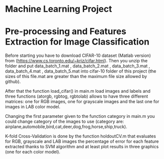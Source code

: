 # Machine Learning Project

# Pre-processing and Features Extraction for Image Classification

Before starting you have to download CIFAR-10 dataset (Matlab version) from (https://www.cs.toronto.edu/~kriz/cifar.html).
Then you unzip the folder and put data_batch_1.mat , data_batch_2.mat , data_batch_3.mat , data_batch_4.mat , data_batch_5.mat into cifar-10 folder of this project (the sizes of this file.mat are greater than the maximum file size allowed by github).

After that the function load_cifar() in main.m load images and labels and three functions (atorgb, rgbtog, rgbtolab) allows to have three different matrices: one for RGB images, one for grayscale images and the last one for images in LAB color model.

Changing the first parameter given to the function category in main.m you could change category of the images to use (category are: airplane,automobile,bird,cat,deer,dog,frog,horse,ship,truck).

K-fold Cross-Validation is done by the function holdoutCV.m that evaluates for RGB, grayscale and LAB images the percentage of error
 for each feature extracted thanks to SVM algorithm and at least plot results in three graphics (one for each color model).
